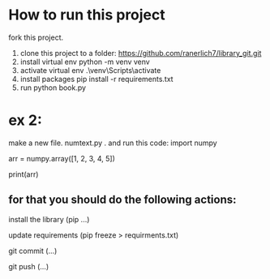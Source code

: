 # How to run this project
fork this project.
1. clone this project to a folder:
https://github.com/ranerlich7/library_git.git
2. install virtual env
python -m venv venv
3. activate virtual env
.\venv\Scripts\activate
4. install packages
pip install -r requirements.txt
5. run
python book.py

# ex 2: 

make a new file. numtext.py . and run this code:
import numpy

arr = numpy.array([1, 2, 3, 4, 5])

print(arr)

## for that you should do the following actions:

install the library (pip ...)

update requirements (pip freeze > requirments.txt)

git commit (...)

git push (...)



